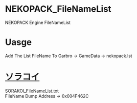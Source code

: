 # NEKOPACK_FileNameList
NEKOPACK Engine FileNameList

# Uasge
Add The List FileName To Garbro -> GameData -> nekopack.lst

# [ソラコイ](https://vndb.org/v17999)
[SORAKOI_FileNameList.txt](https://github.com/Dir-A/NEKOPACK_FileNameList/blob/main/SORAKOI_FileNameList.txt)  
FileName Dump Address -> 0x004F462C
